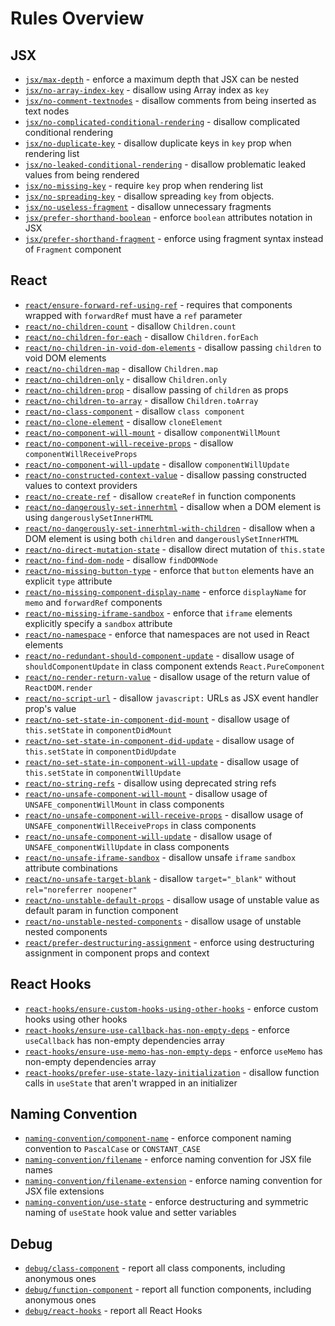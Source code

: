 # Rules Overview

## JSX

- [`jsx/max-depth`](jsx-max-depth) - enforce a maximum depth that JSX can be nested
- [`jsx/no-array-index-key`](jsx-no-array-index-key) - disallow using Array index as `key`
- [`jsx/no-comment-textnodes`](jsx-no-comment-textnodes) - disallow comments from being inserted as text nodes
- [`jsx/no-complicated-conditional-rendering`](jsx-no-complicated-conditional-rendering) - disallow complicated conditional rendering
- [`jsx/no-duplicate-key`](jsx-no-duplicate-key) - disallow duplicate keys in `key` prop when rendering list
- [`jsx/no-leaked-conditional-rendering`](jsx-no-leaked-conditional-rendering) - disallow problematic leaked values from being rendered
- [`jsx/no-missing-key`](jsx-no-missing-key) - require `key` prop when rendering list
- [`jsx/no-spreading-key`](jsx-no-spreading-key) - disallow spreading `key` from objects.
- [`jsx/no-useless-fragment`](jsx-no-useless-fragment) - disallow unnecessary fragments
- [`jsx/prefer-shorthand-boolean`](jsx-prefer-shorthand-boolean) - enforce `boolean` attributes notation in JSX
- [`jsx/prefer-shorthand-fragment`](jsx-prefer-shorthand-fragment) - enforce using fragment syntax instead of `Fragment` component

## React

- [`react/ensure-forward-ref-using-ref`](react-ensure-forward-ref-using-ref) - requires that components wrapped with `forwardRef` must have a `ref` parameter
- [`react/no-children-count`](react-no-children-count) - disallow `Children.count`
- [`react/no-children-for-each`](react-no-children-for-each) - disallow `Children.forEach`
- [`react/no-children-in-void-dom-elements`](react-no-children-in-void-dom-elements) - disallow passing `children` to void DOM elements
- [`react/no-children-map`](react-no-children-map) - disallow `Children.map`
- [`react/no-children-only`](react-no-children-only) - disallow `Children.only`
- [`react/no-children-prop`](react-no-children-prop) - disallow passing of `children` as props
- [`react/no-children-to-array`](react-no-children-to-array) - disallow `Children.toArray`
- [`react/no-class-component`](react-no-class-component) - disallow `class component`
- [`react/no-clone-element`](react-no-clone-element) - disallow `cloneElement`
- [`react/no-component-will-mount`](react-no-component-will-mount) - disallow `componentWillMount`
- [`react/no-component-will-receive-props`](react-no-component-will-receive-props) - disallow `componentWillReceiveProps`
- [`react/no-component-will-update`](react-no-component-will-update) - disallow `componentWillUpdate`
- [`react/no-constructed-context-value`](react-no-constructed-context-value) - disallow passing constructed values to context providers
- [`react/no-create-ref`](react-no-create-ref) - disallow `createRef` in function components
- [`react/no-dangerously-set-innerhtml`](react-no-dangerously-set-innerhtml) - disallow when a DOM element is using `dangerouslySetInnerHTML`
- [`react/no-dangerously-set-innerhtml-with-children`](react-no-dangerously-set-innerhtml-with-children) - disallow when a DOM element is using both `children` and `dangerouslySetInnerHTML`
- [`react/no-direct-mutation-state`](react-no-direct-mutation-state) - disallow direct mutation of `this.state`
- [`react/no-find-dom-node`](react-no-find-dom-node) - disallow `findDOMNode`
- [`react/no-missing-button-type`](react-no-missing-button-type) - enforce that `button` elements have an explicit `type` attribute
- [`react/no-missing-component-display-name`](react-no-missing-component-display-name) - enforce `displayName` for `memo` and `forwardRef` components
- [`react/no-missing-iframe-sandbox`](react-no-missing-iframe-sandbox) - enforce that `iframe` elements explicitly specify a `sandbox` attribute
- [`react/no-namespace`](react-no-namespace) - enforce that namespaces are not used in React elements
- [`react/no-redundant-should-component-update`](react-no-redundant-should-component-update) - disallow usage of `shouldComponentUpdate` in class component extends `React.PureComponent`
- [`react/no-render-return-value`](react-no-render-return-value) - disallow usage of the return value of `ReactDOM.render`
- [`react/no-script-url`](react-no-script-url) - disallow `javascript:` URLs as JSX event handler prop's value
- [`react/no-set-state-in-component-did-mount`](react-no-set-state-in-component-did-mount) - disallow usage of `this.setState` in `componentDidMount`
- [`react/no-set-state-in-component-did-update`](react-no-set-state-in-component-did-update) - disallow usage of `this.setState` in `componentDidUpdate`
- [`react/no-set-state-in-component-will-update`](react-no-set-state-in-component-will-update) - disallow usage of `this.setState` in `componentWillUpdate`
- [`react/no-string-refs`](react-no-string-refs) - disallow using deprecated string refs
- [`react/no-unsafe-component-will-mount`](react-no-unsafe-component-will-mount) - disallow usage of `UNSAFE_componentWillMount` in class components
- [`react/no-unsafe-component-will-receive-props`](react-no-unsafe-component-will-receive-props) - disallow usage of `UNSAFE_componentWillReceiveProps` in class components
- [`react/no-unsafe-component-will-update`](react-no-unsafe-component-will-update) - disallow usage of `UNSAFE_componentWillUpdate` in class components
- [`react/no-unsafe-iframe-sandbox`](react-no-unsafe-iframe-sandbox) - disallow unsafe `iframe` `sandbox` attribute combinations
- [`react/no-unsafe-target-blank`](react-no-unsafe-target-blank) - disallow `target="_blank"` without `rel="noreferrer noopener"`
- [`react/no-unstable-default-props`](react-no-unstable-default-props) - disallow usage of unstable value as default param in function component
- [`react/no-unstable-nested-components`](react-no-unstable-nested-components) - disallow usage of unstable nested components
- [`react/prefer-destructuring-assignment`](react-prefer-destructuring-assignment) - enforce using destructuring assignment in component props and context

## React Hooks

- [`react-hooks/ensure-custom-hooks-using-other-hooks`](react-hooks-ensure-custom-hooks-using-other-hooks) - enforce custom hooks using other hooks
- [`react-hooks/ensure-use-callback-has-non-empty-deps`](react-hooks-ensure-use-callback-has-non-empty-deps) - enforce `useCallback` has non-empty dependencies array
- [`react-hooks/ensure-use-memo-has-non-empty-deps`](react-hooks-ensure-use-memo-has-non-empty-deps) - enforce `useMemo` has non-empty dependencies array
- [`react-hooks/prefer-use-state-lazy-initialization`](react-hooks-prefer-use-state-lazy-initialization) - disallow function calls in `useState` that aren't wrapped in an initializer

## Naming Convention

- [`naming-convention/component-name`](naming-convention-component-name) - enforce component naming convention to `PascalCase` or `CONSTANT_CASE`
- [`naming-convention/filename`](naming-convention-filename) - enforce naming convention for JSX file names
- [`naming-convention/filename-extension`](naming-convention-filename-extension) - enforce naming convention for JSX file extensions
- [`naming-convention/use-state`](naming-convention-use-state) - enforce destructuring and symmetric naming of `useState` hook value and setter variables

## Debug

- [`debug/class-component`](debug-class-component) - report all class components, including anonymous ones
- [`debug/function-component`](debug-function-component) - report all function components, including anonymous ones
- [`debug/react-hooks`](debug-react-hooks) - report all React Hooks
